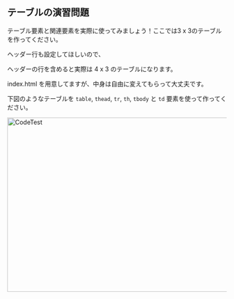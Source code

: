 ## テーブルの演習問題
<p>テーブル要素と関連要素を実際に使ってみましょう！ここでは3 x 3のテーブルを作ってください。</p>
<p>ヘッダー行も設定してほしいので、</p>
<p>ヘッダーの行を含めると実際は 4 x 3 のテーブルになります。</p>
<p>index.html を用意してますが、中身は自由に変えてもらって大丈夫です。</p>

下図のようなテーブルを `table`, `thead`, `tr`, `th`, `tbody` と `td` 要素を使って作ってください。

<img src="https://img-c.udemycdn.com/redactor/raw/coding_exercise_instructions/2021-10-04_05-54-43-3c4b674e5c8268a1d99701c49adba85e.png" width="650px" height="400px" alt="CodeTest"></img>